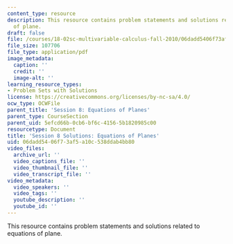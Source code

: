 ```yaml
---
content_type: resource
description: This resource contains problem statements and solutions related to equations
  of plane.
draft: false
file: /courses/18-02sc-multivariable-calculus-fall-2010/06dadd5406f73af5a10c538ddab4bb80_MIT18_02SC_pb_9_comb.pdf
file_size: 107706
file_type: application/pdf
image_metadata:
  caption: ''
  credit: ''
  image-alt: ''
learning_resource_types:
- Problem Sets with Solutions
license: https://creativecommons.org/licenses/by-nc-sa/4.0/
ocw_type: OCWFile
parent_title: 'Session 8: Equations of Planes'
parent_type: CourseSection
parent_uid: 5efcd66b-0cb6-bf6c-4156-5b1820985c00
resourcetype: Document
title: 'Session 8 Solutions: Equations of Planes'
uid: 06dadd54-06f7-3af5-a10c-538ddab4bb80
video_files:
  archive_url: ''
  video_captions_file: ''
  video_thumbnail_file: ''
  video_transcript_file: ''
video_metadata:
  video_speakers: ''
  video_tags: ''
  youtube_description: ''
  youtube_id: ''
---
```

This resource contains problem statements and solutions related to equations of plane.
